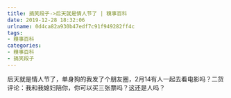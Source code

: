 ```yaml
---
title: 搞笑段子->后天就是情人节了 | 糗事百科
date: 2019-12-28 18:32:06
urlname: 0d4ca82a930b47edf7c91f949282ff4c
tags: 
- 糗事百科
categories:
- 糗事百科
- 搞笑段子
---
```

后天就是情人节了，单身狗的我发了个朋友圈，2月14有人一起去看电影吗？二货评论：我和我媳妇陪你，你可以买三张票吗？这还是人吗？


